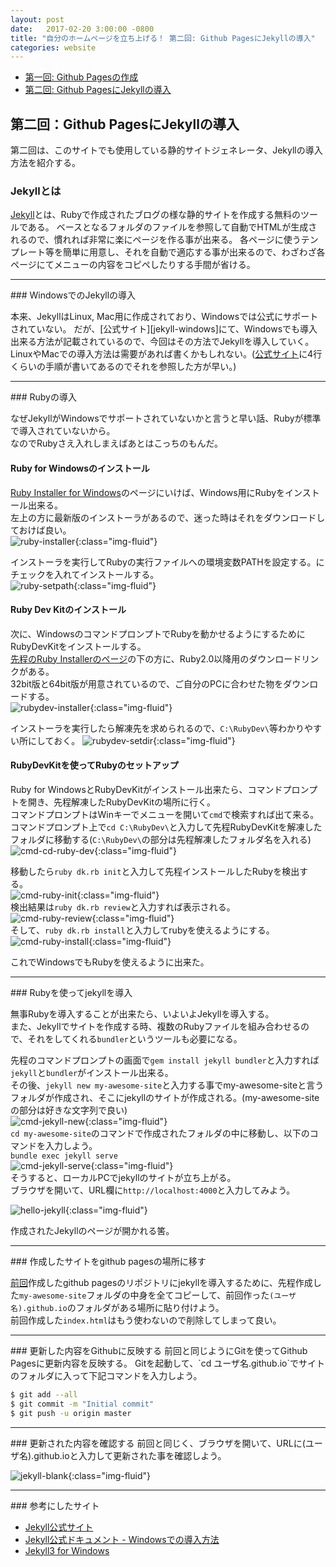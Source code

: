 ```yaml
---
layout: post
date:   2017-02-20 3:00:00 -0800
title: "自分のホームページを立ち上げる！ 第二回: Github PagesにJekyllの導入"
categories: website
---
```


- [第一回: Github Pagesの作成][how-to-build-a-website-1]
- [第二回: Github PagesにJekyllの導入][how-to-build-a-website-2]

## 第二回：Github PagesにJekyllの導入


第二回は、このサイトでも使用している静的サイトジェネレータ、Jekyllの導入方法を紹介する。


### Jekyllとは

[Jekyll][jekyll]とは、Rubyで作成されたブログの様な静的サイトを作成する無料のツールである。
ベースとなるフォルダのファイルを参照して自動でHTMLが生成されるので、慣れれば非常に楽にページを作る事が出来る。
各ページに使うテンプレート等を簡単に用意し、それを自動で適応する事が出来るので、わざわざ各ページにてメニューの内容をコピペしたりする手間が省ける。

<hr>
### WindowsでのJekyllの導入

本来、JekyllはLinux, Mac用に作成されており、Windowsでは公式にサポートされていない。
だが、[公式サイト][jekyll-windows]にて、Windowsでも導入出来る方法が記載されているので、今回はその方法でJekyllを導入していく。
LinuxやMacでの導入方法は需要があれば書くかもしれない。([公式サイト][jekyll]に4行くらいの手順が書いてあるのでそれを参照した方が早い。)
<hr>
### Rubyの導入

なぜJekyllがWindowsでサポートされていないかと言うと早い話、Rubyが標準で導入されていないから。<br>
なのでRubyさえ入れしまえばあとはこっちのもんだ。

#### Ruby for Windowsのインストール

[Ruby Installer for Windows][ruby-windows]のページにいけば、Windows用にRubyをインストール出来る。<br>
左上の方に最新版のインストーラがあるので、迷った時はそれをダウンロードしておけば良い。<br>
![ruby-installer](/images/building-website/ruby-installer.png){:class="img-fluid"}<br>

インストーラを実行してRubyの実行ファイルへの環境変数PATHを設定する。にチェックを入れてインストールする。<br>
![ruby-setpath](/images/building-website/ruby-setpath.png){:class="img-fluid"}<br>

#### Ruby Dev Kitのインストール
次に、WindowsのコマンドプロンプトでRubyを動かせるようにするためにRubyDevKitをインストールする。<br>
[先程のRuby Installerのページ][ruby-windows]の下の方に、Ruby2.0以降用のダウンロードリンクがある。<br>
32bit版と64bit版が用意されているので、ご自分のPCに合わせた物をダウンロードする。<br>
![rubydev-installer](/images/building-website/rubydev-installer.png){:class="img-fluid"}<br>

インストーラを実行したら解凍先を求められるので、`C:\RubyDev\`等わかりやすい所にしておく。
![rubydev-setdir](/images/building-website/rubydev-setdir.png){:class="img-fluid"}<br>

#### RubyDevKitを使ってRubyのセットアップ

Ruby for WindowsとRubyDevKitがインストール出来たら、コマンドプロンプトを開き、先程解凍したRubyDevKitの場所に行く。<br>
コマンドプロンプトはWinキーでメニューを開いて`cmd`で検索すれば出て来る。<br>
コマンドプロンプト上で`cd C:\RubyDev\`と入力して先程RubyDevKitを解凍したフォルダに移動する(`C:\RubyDev\`の部分は先程解凍したフォルダ名を入れる)<br>
![cmd-cd-ruby-dev](/images/building-website/cmd-cd-ruby-dev.png){:class="img-fluid"}<br>

移動したら`ruby dk.rb init`と入力して先程インストールしたRubyを検出する。<br>
![cmd-ruby-init](/images/building-website/cmd-ruby-init.png){:class="img-fluid"}<br>
検出結果は`ruby dk.rb review`と入力すれば表示される。<br>
![cmd-ruby-review](/images/building-website/cmd-ruby-review.png){:class="img-fluid"}<br>
そして、`ruby dk.rb install`と入力してrubyを使えるようにする。<br>
![cmd-ruby-install](/images/building-website/cmd-ruby-install.png){:class="img-fluid"}<br>

これでWindowsでもRubyを使えるように出来た。<br>
<hr>
### Rubyを使ってjekyllを導入

無事Rubyを導入することが出来たら、いよいよJekyllを導入する。<br>
また、Jekyllでサイトを作成する時、複数のRubyファイルを組み合わせるので、それをしてくれる`bundler`というツールも必要になる。<br>

先程のコマンドプロンプトの画面で`gem install jekyll bundler`と入力すれば`jekyll`と`bundler`がインストール出来る。<br>
その後、`jekyll new my-awesome-site`と入力する事でmy-awesome-siteと言うフォルダが作成され、そこにjekyllのサイトが作成される。(my-awesome-siteの部分は好きな文字列で良い)<br>
![cmd-jekyll-new](/images/building-website/cmd-jekyll-new.png){:class="img-fluid"}<br>
`cd my-awesome-site`のコマンドで作成されたフォルダの中に移動し、以下のコマンドを入力しよう。<br>
`bundle exec jekyll serve`<br>
![cmd-jekyll-serve](/images/building-website/cmd-jekyll-serve.png){:class="img-fluid"}<br>
そうすると、ローカルPCでjekyllのサイトが立ち上がる。<br>
ブラウザを開いて、URL欄に`http://localhost:4000`と入力してみよう。<br>

![hello-jekyll](/images/building-website/hello-jekyll.png){:class="img-fluid"}<br>

作成されたJekyllのページが開かれる筈。<br>

<hr>
### 作成したサイトをgithub pagesの場所に移す

[前回][how-to-build-a-website-1]作成したgithub pagesのリポジトリにjekyllを導入するために、先程作成した`my-awesome-site`フォルダの中身を全てコピーして、前回作った`(ユーザ名).github.io`のフォルダがある場所に貼り付けよう。<br>
前回作成した`index.html`はもう使わないので削除してしまって良い。<br>

<hr>
### 更新した内容をGithubに反映する
前回と同じようにGitを使ってGithub Pagesに更新内容を反映する。
Gitを起動して、`cd ユーザ名.github.io`でサイトのフォルダに入って下記コマンドを入力しよう。

```bash
$ git add --all
$ git commit -m "Initial commit"
$ git push -u origin master

```
<hr>
### 更新された内容を確認する
前回と同じく、ブラウザを開いて、URLに(ユーザ名).github.ioと入力して更新された事を確認しよう。

![jekyll-blank](/images/building-website/hello-jekyll-online.png){:class="img-fluid"}

<hr>
### 参考にしたサイト

- [Jekyll公式サイト][jekyll]
- [Jekyll公式ドキュメント - Windowsでの導入方法][jekyll-doc-windows]
- [Jekyll3 for Windows][jekyll3-for-windows]

[jekyll]: https://jekyllrb.com/
[jekyll-doc-windows]: https://jekyllrb.com/docs/windows/
[ruby-windows]: http://rubyinstaller.org/downloads/
[jekyll3-for-windows]: https://labs.sverrirs.com/jekyll/
[how-to-build-a-website-1]: /how-to-build-a-website-1
[how-to-build-a-website-2]: /how-to-build-a-website-2
